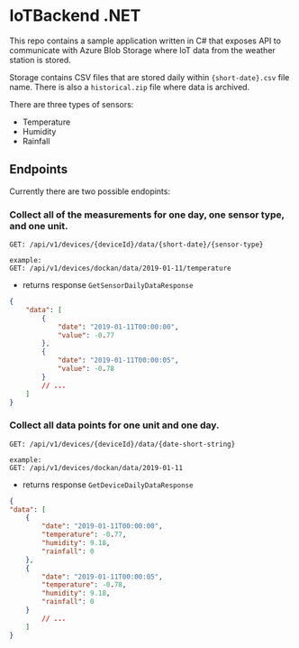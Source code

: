 # IoTBackend .NET

This repo contains a sample application written in C# that exposes API to communicate with Azure Blob Storage where IoT data from the weather station is stored.

Storage contains CSV files that are stored daily within `{short-date}.csv` file name. There is also a `historical.zip` file where data is archived.

There are three types of sensors:
- Temperature
- Humidity
- Rainfall

## Endpoints

Currently there are two possible endopints:

### Collect all of the measurements for one day, one sensor type, and one unit.
```
GET: /api/v1/devices/{deviceId}/data/{short-date}/{sensor-type}

example:
GET: /api/v1/devices/dockan/data/2019-01-11/temperature
```
- returns response `GetSensorDailyDataResponse`
```json
{
    "data": [
        {
            "date": "2019-01-11T00:00:00",
            "value": -0.77
        },
        {
            "date": "2019-01-11T00:00:05",
            "value": -0.78
        }
        // ...
    ]
}
```

### Collect all data points for one unit and one day.

```
GET: /api/v1/devices/{deviceId}/data/{date-short-string}

example:
GET: /api/v1/devices/dockan/data/2019-01-11
```
- returns response `GetDeviceDailyDataResponse`
```json
{
"data": [
    {
        "date": "2019-01-11T00:00:00",
        "temperature": -0.77,
        "humidity": 9.18,
        "rainfall": 0
    },
    {
        "date": "2019-01-11T00:00:05",
        "temperature": -0.78,
        "humidity": 9.18,
        "rainfall": 0
    }
        // ...
    ]
}
```
